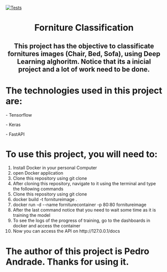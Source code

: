 [![Tests](https://github.com/andrdpedro/forniture-classification/workflows/Tests/badge.svg)](https://github.com/andrdpedro/forniture-classification/actions?workflow=Tests)
<h1 align="center">Forniture Classification</h1>

<h2 align="center" href="#objective">This project has the objective to classificate fornitures images (Chair, Bed, Sofa), using Deep Learning alghoritm. Notice that its a inicial project and a lot of work need to be done.</h2>

<h1 href="#technologies">The technologies used in this project are:</h1>
<p>- Tensorflow</p>
<p>- Keras</p>
<p>- FastAPI</p>

<h1 href="userguide">To use this project, you will need to:</h1>
<ol>
  <li> Install Docker in your personal Computer</li>
  <li> open Docker application</li>
  <li> Clone this repository using git clone</li>
  <li> After cloning this repository, navigate to it using the terminal and type the following commands</li>
  <li> Clone this repository using git clone</li>
  <li> docker build -t fornitureimage .</li>
  <li> docker run -d --name forniturecontainer -p 80:80 fornitureimage</li>
  <li> After the last command notice that you need to wait some time as it is training the model</li>
  <li> To see the logs of the progress of training, go to the dashboards in docker and access the container</li>
  <li> Now you can access the API on http://127.0.0.1/docs</li>
</ol>

<h1 href="#author">The author of this project is Pedro Andrade. Thanks for using it.</h1>
